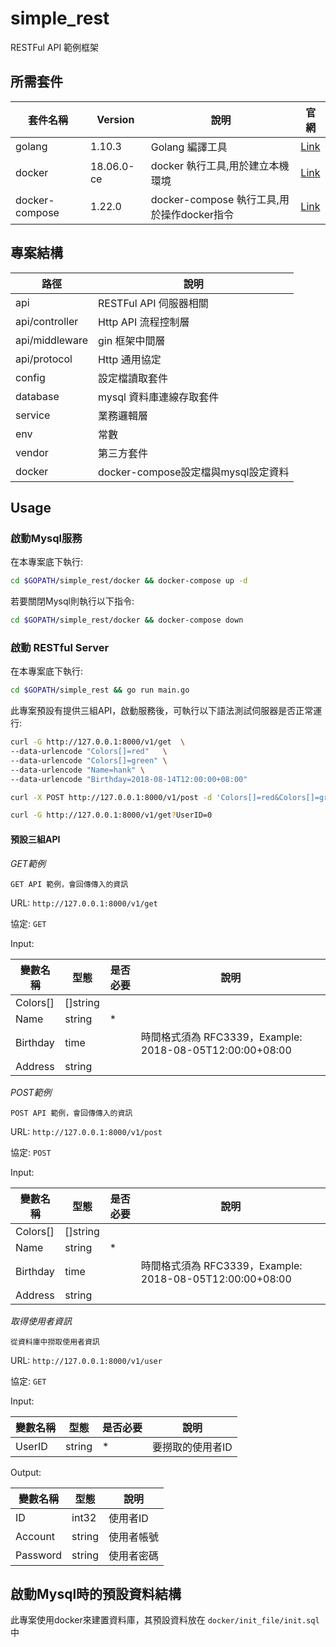 # simple_rest

  RESTFul API 範例框架

## 所需套件

| 套件名稱 | Version | 說明 | 官網 |
|---|---|---|---|
| golang | 1.10.3 | Golang 編譯工具 | [Link](https://golang.org/dl/) |
| docker | 18.06.0-ce | docker 執行工具,用於建立本機環境 | [Link](https://www.docker.com/products/docker-engine#/download) |
| docker-compose | 1.22.0 | docker-compose 執行工具,用於操作docker指令 | [Link](https://docs.docker.com/compose/install/#prerequisites) |

## 專案結構

| 路徑 | 說明 |
|---|---|
| api | RESTFul API 伺服器相關 |
| api/controller | Http API 流程控制層 |
| api/middleware | gin 框架中間層 |
| api/protocol | Http 通用協定 |
| config | 設定檔讀取套件 |
| database | mysql 資料庫連線存取套件 |
| service | 業務邏輯層 |
| env | 常數 |
| vendor | 第三方套件 |
| docker | docker-compose設定檔與mysql設定資料 |

## Usage

### 啟動Mysql服務

在本專案底下執行:

```bash
cd $GOPATH/simple_rest/docker && docker-compose up -d
```

若要關閉Mysql則執行以下指令:

```bash
cd $GOPATH/simple_rest/docker && docker-compose down
```


### 啟動 RESTful Server

在本專案底下執行:

```bash
cd $GOPATH/simple_rest && go run main.go
```

此專案預設有提供三組API，啟動服務後，可執行以下語法測試伺服器是否正常運行:

```bash
curl -G http://127.0.0.1:8000/v1/get  \
--data-urlencode "Colors[]=red"   \
--data-urlencode "Colors[]=green" \
--data-urlencode "Name=hank" \
--data-urlencode "Birthday=2018-08-14T12:00:00+08:00" 
```

```bash
curl -X POST http://127.0.0.1:8000/v1/post -d 'Colors[]=red&Colors[]=green&Name=hank&Birthday=2018-08-14T12:00:00%2d08:00'
```

```bash
curl -G http://127.0.0.1:8000/v1/get?UserID=0
```

#### 預設三組API

*GET範例*

    GET API 範例，會回傳傳入的資訊

URL: `http://127.0.0.1:8000/v1/get`

協定: `GET`

Input:

| 變數名稱 | 型態 | 是否必要 | 說明 |
|---|---|---|---|
| Colors[] | []string | |  |
| Name | string | * |  |
| Birthday | time | | 時間格式須為 RFC3339，Example: 2018-08-05T12:00:00+08:00 |
| Address | string | |  |

*POST範例*

    POST API 範例，會回傳傳入的資訊

URL: `http://127.0.0.1:8000/v1/post`

協定: `POST`

Input:

| 變數名稱 | 型態 | 是否必要 | 說明 |
|---|---|---|---|
| Colors[] | []string | |  |
| Name | string | * |  |
| Birthday | time | | 時間格式須為 RFC3339，Example: 2018-08-05T12:00:00+08:00 |
| Address | string | |  |

*取得使用者資訊*

    從資料庫中撈取使用者資訊

URL: `http://127.0.0.1:8000/v1/user`

協定: `GET`

Input:

| 變數名稱 | 型態 | 是否必要 | 說明 |
|---|---|---|---|
| UserID | string | * | 要撈取的使用者ID |

Output:

| 變數名稱 | 型態 | 說明 |
|---|---|---|
| ID | int32 | 使用者ID |
| Account | string | 使用者帳號 |
| Password | string | 使用者密碼 |

## 啟動Mysql時的預設資料結構

此專案使用docker來建置資料庫，其預設資料放在 `docker/init_file/init.sql` 中
